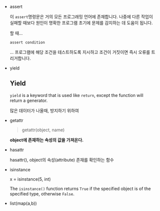 - assert
    
    이 `assert`명령문은 거의 모든 프로그래밍 언어에 존재합니다. 나중에 다른 작업이 실패할 때보다 원인이 명확한 프로그램 초기에 문제를 감지하는 데 도움이 됩니다.
    
    할 때...
    
    ```
    assert condition
    
    ```
    
    ... 프로그램에 해당 조건을 테스트하도록 지시하고 조건이 거짓이면 즉시 오류를 트리거합니다.
    
- yield
    
    ## Yield
    
    `yield` is a keyword that is used like `return`, except the function will return a generator.
    
    많은 데이터가 나올때, 방지하기 위하여
    
- getattr
    
    > getattr(object, name)
    > 
    
    **object에 존재하는 속성의 값을 가져온다.**
    
- hasattr
    
    hasattr(), object의 속성(attribute) 존재를 확인하는 함수
    
- isinstance
    
    x = isinstance(5, int)
    
    The `isinstance()` function returns `True` if the specified object is of the specified type, otherwise `False`.
    
- list(map(a,b))